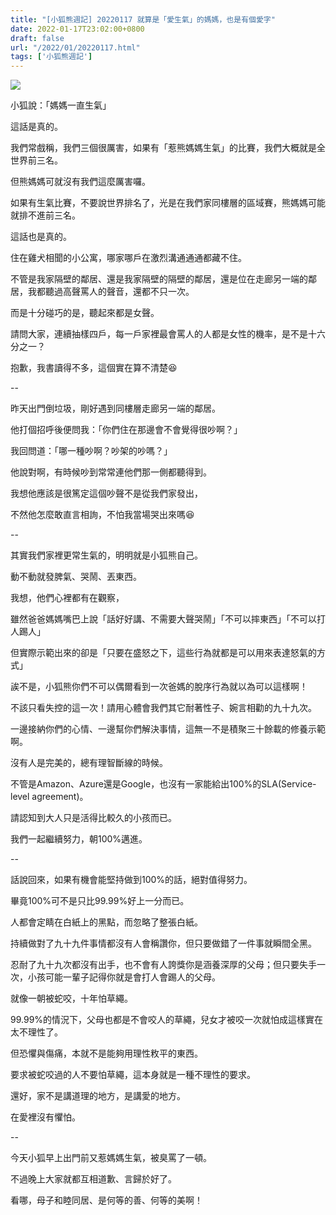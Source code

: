 ```yaml
---
title: "[小狐熊週記] 20220117 就算是「愛生氣」的媽媽，也是有個愛字"
date: 2022-01-17T23:02:00+0800
draft: false
url: "/2022/01/20220117.html"
tags: ['小狐熊週記']
---
```




![](https://blogger.googleusercontent.com/img/b/R29vZ2xl/AVvXsEg3gn_zBMphjfBYGTqqPbnX6D-cLPQ2sVNQXmdYY_iNLvtnuQfSEArCy0xjCP0rKKkTSX3GNRKCMJfXOz9m-x-J6M_Gk8mOXRsJRKZhNS742bShr-mz6aYd5VYWTKLrpJFFZiJs0SIMhwU/)



小狐說：「媽媽一直生氣」

這話是真的。




我們常戲稱，我們三個很厲害，如果有「惹熊媽媽生氣」的比賽，我們大概就是全世界前三名。

但熊媽媽可就沒有我們這麼厲害囉。

如果有生氣比賽，不要說世界排名了，光是在我們家同樓層的區域賽，熊媽媽可能就排不進前三名。

這話也是真的。




住在雞犬相聞的小公寓，哪家哪戶在激烈溝通通通都藏不住。

不管是我家隔壁的鄰居、還是我家隔壁的隔壁的鄰居，還是位在走廊另一端的鄰居，我都聽過高聲罵人的聲音，還都不只一次。

而是十分碰巧的是，聽起來都是女聲。




請問大家，連續抽樣四戶，每一戶家裡最會罵人的人都是女性的機率，是不是十六分之一？

抱歉，我書讀得不多，這個實在算不清楚😆

--

昨天出門倒垃圾，剛好遇到同樓層走廊另一端的鄰居。

他打個招呼後便問我：「你們住在那邊會不會覺得很吵啊？」

我回問道：「哪一種吵啊？吵架的吵嗎？」

他說對啊，有時候吵到常常連他們那一側都聽得到。




我想他應該是很篤定這個吵聲不是從我們家發出，

不然他怎麼敢直言相詢，不怕我當場哭出來嗎😆

--

其實我們家裡更常生氣的，明明就是小狐熊自己。

動不動就發脾氣、哭鬧、丟東西。




我想，他們心裡都有在觀察，

雖然爸爸媽媽嘴巴上說「話好好講、不需要大聲哭鬧」「不可以摔東西」「不可以打人踢人」

但實際示範出來的卻是「只要在盛怒之下，這些行為就都是可以用來表達怒氣的方式」




誒不是，小狐熊你們不可以偶爾看到一次爸媽的脫序行為就以為可以這樣啊！

不該只看失控的這一次！請用心體會我們其它耐著性子、婉言相勸的九十九次。

一邊接納你們的心情、一邊幫你們解決事情，這無一不是積聚三十餘載的修養示範啊。




沒有人是完美的，總有理智斷線的時候。

不管是Amazon、Azure還是Google，也沒有一家能給出100%的SLA(Service-level agreement)。




請認知到大人只是活得比較久的小孩而已。

我們一起繼續努力，朝100%邁進。

--

話說回來，如果有機會能堅持做到100%的話，絕對值得努力。

畢竟100%可不是只比99.99%好上一分而已。




人都會定睛在白紙上的黑點，而忽略了整張白紙。

持續做對了九十九件事情都沒有人會稱讚你，但只要做錯了一件事就瞬間全黑。

忍耐了九十九次都沒有出手，也不會有人誇獎你是涵養深厚的父母；但只要失手一次，小孩可能一輩子記得你就是會打人會踢人的父母。




就像一朝被蛇咬，十年怕草繩。

99.99%的情況下，父母也都是不會咬人的草繩，兒女才被咬一次就怕成這樣實在太不理性了。

但恐懼與傷痛，本就不是能夠用理性敉平的東西。

要求被蛇咬過的人不要怕草繩，這本身就是一種不理性的要求。




還好，家不是講道理的地方，是講愛的地方。

在愛裡沒有懼怕。

--

今天小狐早上出門前又惹媽媽生氣，被臭罵了一頓。

不過晚上大家就都互相道歉、言歸於好了。

看哪，母子和睦同居、是何等的善、何等的美啊！


